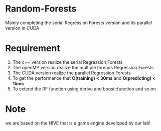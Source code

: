 # Random-Forests
Mainly completing the serial Regression Forests version and its parallel version in CUDA
# Requirement
1. The c++ version realize the serial Regression Forests
2. The openMP version realize the multiple threads Regression Forests
3. The CUDA version realize the parallel Regression Forests
4. To get the performance that **O(training) < 30ms** and **O(predicting) < 15ms**
5. To extend the RF function using derive and boost::function and so on
# Note
we are based on the HIVE that is a game engine developed by our lab!
